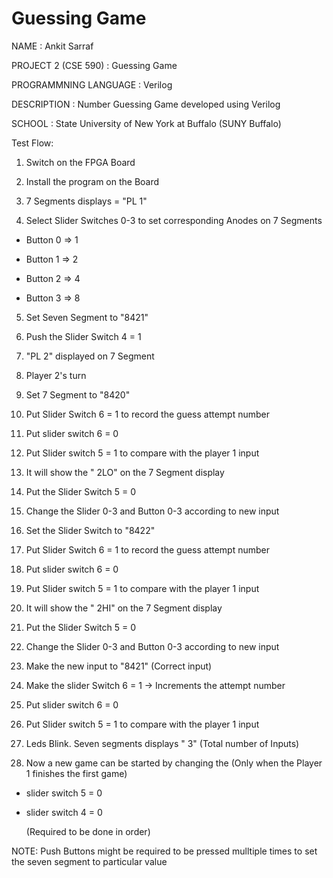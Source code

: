 Guessing Game
=============

NAME                  : Ankit Sarraf

PROJECT 2 (CSE 590)   : Guessing Game

PROGRAMMNING LANGUAGE : Verilog

DESCRIPTION           : Number Guessing Game developed using Verilog

SCHOOL                : State University of New York at Buffalo (SUNY Buffalo)

Test Flow:

1) Switch on the FPGA Board

2) Install the program on the Board

3) 7 Segments displays = "PL 1"

4) Select Slider Switches 0-3 to set corresponding Anodes on 7 Segments

  - Button 0 => 1

  - Button 1 => 2

  - Button 2 => 4

  - Button 3 => 8

5) Set Seven Segment to "8421"

6) Push the Slider Switch 4 = 1

7) "PL 2" displayed on 7 Segment

8) Player 2's turn

9) Set 7 Segment to "8420"

10) Put Slider Switch 6 = 1 to record the guess attempt number

11) Put slider switch 6 = 0

12) Put Slider switch 5 = 1 to compare with the player 1 input

13) It will show the " 2LO" on the 7 Segment display

14) Put the Slider Switch 5 = 0

15) Change the Slider 0-3 and Button 0-3 according to new input

16) Set the Slider Switch to "8422"

17) Put Slider Switch 6 = 1 to record the guess attempt number

18) Put slider switch 6 = 0

19) Put Slider switch 5 = 1 to compare with the player 1 input

20) It will show the " 2HI" on the 7 Segment display

21) Put the Slider Switch 5 = 0

22) Change the Slider 0-3 and Button 0-3 according to new input

23) Make the new input to "8421" (Correct input)

24) Make the slider Switch 6 = 1 -> Increments the attempt number

25) Put slider switch 6 = 0

26) Put Slider switch 5 = 1 to compare with the player 1 input

27) Leds Blink. Seven segments displays "   3" (Total number of Inputs)

28) Now a new game can be started by changing the (Only when the Player 1 finishes the first game)

  - slider switch 5 = 0

  - slider switch 4 = 0

    (Required to be done in order)



NOTE: Push Buttons might be required to be pressed mulltiple times to set the seven segment to particular value
